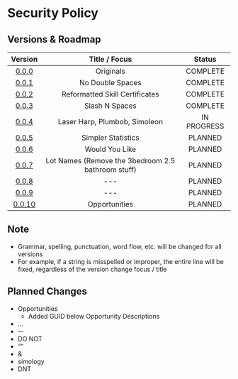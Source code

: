 # Security Policy

## Versions & Roadmap

|                            Version                            |                   Title / Focus                    |   Status    |
| :-----------------------------------------------------------: | :------------------------------------------------: | :---------: |
|  [0.0.0](https://github.com/aecyia/STBL/releases/tag/v0.0.0)  |                     Originals                      |  COMPLETE   |
|  [0.0.1](https://github.com/aecyia/STBL/releases/tag/v0.0.1)  |                  No Double Spaces                  |  COMPLETE   |
|  [0.0.2](https://github.com/aecyia/STBL/releases/tag/v0.0.2)  |           Reformatted Skill Certificates           |  COMPLETE   |
|  [0.0.3](https://github.com/aecyia/STBL/releases/tag/v0.0.3)  |                   Slash N Spaces                   |  COMPLETE   |
|  [0.0.4](https://github.com/aecyia/STBL/releases/tag/v0.0.4)  |           Laser Harp, Plumbob, Simoleon            | IN PROGRESS |
|  [0.0.5](https://github.com/aecyia/STBL/releases/tag/v0.0.5)  |                 Simpler Statistics                 |   PLANNED   |
|  [0.0.6](https://github.com/aecyia/STBL/releases/tag/v0.0.6)  |                   Would You Like                   |   PLANNED   |
|  [0.0.7](https://github.com/aecyia/STBL/releases/tag/v0.0.7)  | Lot Names (Remove the 3bedroom 2.5 bathroom stuff) |   PLANNED   |
|  [0.0.8](https://github.com/aecyia/STBL/releases/tag/v0.0.8)  |                        ---                         |   PLANNED   |
|  [0.0.9](https://github.com/aecyia/STBL/releases/tag/v0.0.9)  |                        ---                         |   PLANNED   |
| [0.0.10](https://github.com/aecyia/STBL/releases/tag/v0.0.10) |                   Opportunities                    |   PLANNED   |

## Note

+ Grammar, spelling, punctuation, word flow, etc. will be changed for all versions
+ For example, if a string is misspelled or improper, the entire line will be fixed, regardless of the version change focus / title

## Planned Changes

+ Opportunities
	+ Added GUID below Opportunity Descriptions
+ …
+ –-
+ DO NOT
+ “”
+ &
+ simology
+ DNT
